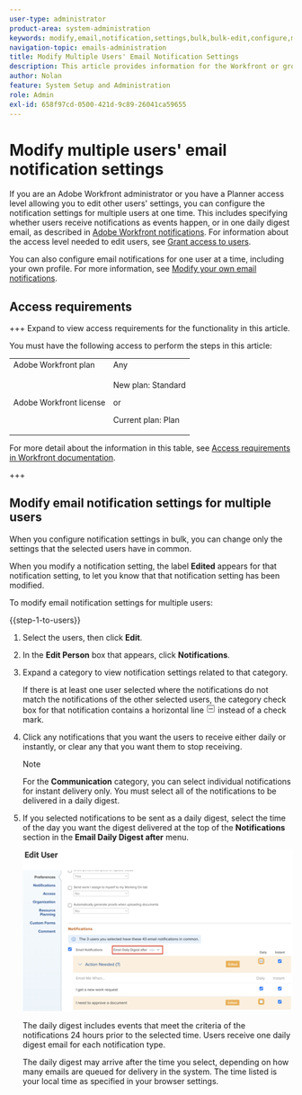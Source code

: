```yaml
---
user-type: administrator
product-area: system-administration
keywords: modify,email,notification,settings,bulk,bulk-edit,configure,multiple,users
navigation-topic: emails-administration
title: Modify Multiple Users' Email Notification Settings
description: This article provides information for the Workfront or group administrators about how they can update the email notifications of other users.
author: Nolan
feature: System Setup and Administration
role: Admin
exl-id: 658f97cd-0500-421d-9c89-26041ca59655
---
```

# Modify multiple users' email notification settings

<!-- Audited: 12/2023 -->

If you are an Adobe Workfront administrator or you have a Planner access level allowing you to edit other users' settings, you can configure the notification settings for multiple users at one time. This includes specifying whether users receive notifications as events happen, or in one daily digest email, as described in [Adobe Workfront notifications](../../../workfront-basics/using-notifications/wf-notifications.md). For information about the access level needed to edit users, see [Grant access to users](../../../administration-and-setup/add-users/configure-and-grant-access/grant-access-other-users.md).

You can also configure email notifications for one user at a time, including your own profile. For more information, see [Modify your own email notifications](../../../workfront-basics/using-notifications/activate-or-deactivate-your-own-event-notifications.md).


## Access requirements

+++ Expand to view access requirements for the functionality in this article.

You must have the following access to perform the steps in this article:

<table style="table-layout:auto"> 
 <col> 
 <col> 
 <tbody> 
  <tr> 
   <td role="rowheader">Adobe Workfront plan</td> 
   <td>Any</td> 
  </tr> 
  <tr> 
   <td role="rowheader">Adobe Workfront license</td> 
   <td> <p>New plan: Standard </p>
 <p>or</p> 
<p>Current plan: Plan </p> 
</td> 
  </tr> 
 </tbody> 
</table>

For more detail about the information in this table, see [Access requirements in Workfront documentation](/help/quicksilver/administration-and-setup/add-users/access-levels-and-object-permissions/access-level-requirements-in-documentation.md).

+++

## Modify email notification settings for multiple users

When you configure notification settings in bulk, you can change only the settings that the selected users have in common.

When you modify a notification setting, the label **Edited** appears for that notification setting, to let you know that that notification setting has been modified.

To modify email notification settings for multiple users:

{{step-1-to-users}}

1. Select the users, then click **Edit**. 
1. In the **Edit Person** box that appears, click **Notifications**.

1. Expand a category to view notification settings related to that category.

   If there is at least one user selected where the notifications do not match the notifications of the other selected users, the category check box for that notification contains a horizontal line ![](assets/straight-line-instead-of-checkmark.jpg) instead of a check mark.


1. Click any notifications that you want the users to receive either daily or instantly, or clear any that you want them to stop receiving.

   >[!NOTE]
   >
   >   For the **Communication** category, you can select individual notifications for instant delivery only. You must select all of the notifications to be delivered in a daily digest.


1. If you selected notifications to be sent as a daily digest, select the time of the day you want the digest delivered at the top of the **Notifications** section in the **Email Daily Digest after** menu.

   ![](assets/daily-digest-time.png)

   The daily digest includes events that meet the criteria of the notifications 24 hours prior to the selected time. Users receive one daily digest email for each notification type.

   The daily digest may arrive after the time you select, depending on how many emails are queued for delivery in the system. The time listed is your local time as specified in your browser settings.
